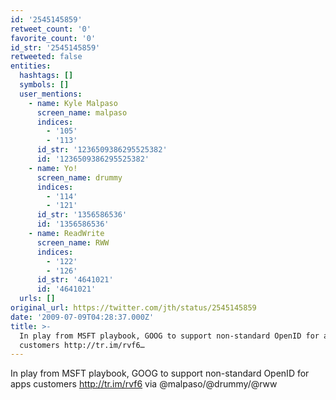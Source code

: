 ```yaml
---
id: '2545145859'
retweet_count: '0'
favorite_count: '0'
id_str: '2545145859'
retweeted: false
entities:
  hashtags: []
  symbols: []
  user_mentions:
    - name: Kyle Malpaso
      screen_name: malpaso
      indices:
        - '105'
        - '113'
      id_str: '1236509386295525382'
      id: '1236509386295525382'
    - name: Yo!
      screen_name: drummy
      indices:
        - '114'
        - '121'
      id_str: '1356586536'
      id: '1356586536'
    - name: ReadWrite
      screen_name: RWW
      indices:
        - '122'
        - '126'
      id_str: '4641021'
      id: '4641021'
  urls: []
original_url: https://twitter.com/jth/status/2545145859
date: '2009-07-09T04:28:37.000Z'
title: >-
  In play from MSFT playbook, GOOG to support non-standard OpenID for apps
  customers http://tr.im/rvf6…
---
```


In play from MSFT playbook, GOOG to support non-standard OpenID for apps customers http://tr.im/rvf6 via @malpaso/@drummy/@rww